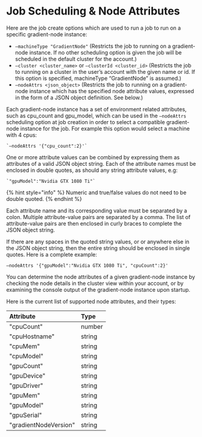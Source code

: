# Job Scheduling & Node Attributes

Here are the job create options which are used to run a job to run on a specific gradient-node instance:

* `—machineType "GradientNode"`  \(Restricts the job to running on a gradient-node instance. If no other scheduling option is given the job will be scheduled in the default cluster for the account.\)
* `—cluster <cluster_name>` or `—clusterId <cluster_id>`  \(Restricts the job to running on a cluster in the user’s account with the given name or id. If this option is specified, machineType “GradientNode” is assumed.\)
* `—nodeAttrs <json_object>`  \(Restricts the job to running on a gradient-node instance which has the specified node attribute values, expressed in the form of a JSON object definition. See below.\)

Each gradient-node instance has a set of environment related attributes, such as cpu\_count and gpu\_model, which can be used in the `—nodeAttrs` scheduling option at job creation in order to select a compatible gradient-node instance for the job.  For example this option would select a machine with 4 cpus:

    `—nodeAttrs '{"cpu_count":2}'`

One or more attribute values can be combined by expressing them as attributes of a valid JSON object string. Each of the attribute names must be enclosed in double quotes, as should any string attribute values, e.g:

    `"gpuModel":"Nvidia GTX 1080 Ti"`

{% hint style="info" %}
Numeric and true/false values do not need to be double quoted.
{% endhint %}

Each attribute name and its corresponding value must be separated by a colon.  Multiple attribute-value pairs are separated by a comma. The list of attribute-value pairs are then enclosed in curly braces to complete the JSON object string.

If there are any spaces in the quoted string values, or or anywhere else in the JSON object string, then the entire string should be enclosed in single quotes.  Here is a complete example:

   `—nodeAttrs '{"gpuModel":"Nvidia GTX 1080 Ti", "cpuCount":2}'`

You can determine the node attributes of a given gradient-node instance by checking the node details in the cluster view within your account, or by examining the console output of the gradient-node instance upon startup.  


Here is the current list of supported node attributes, and their types:

| Attribute | Type |
| :--- | :--- |
| "cpuCount" | number |
| "cpuHostname" | string |
| "cpuMem" | string |
| "cpuModel" | string |
| "gpuCount" | string |
| "gpuDevice" | string |
| "gpuDriver" | string |
| "gpuMem" | string |
| "gpuModel" | string |
| "gpuSerial" | string |
| "gradientNodeVersion" | string |



